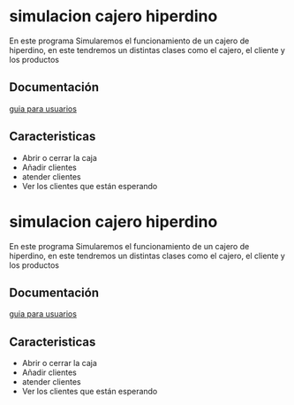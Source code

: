 
# simulacion cajero hiperdino

En este programa Simularemos el funcionamiento de un cajero de hiperdino, en este tendremos un distintas clases como el cajero, el cliente y los productos


## Documentación

[guia para usuarios](/docs/guiaUsuarios)


## Caracteristicas

- Abrir o cerrar la caja
- Añadir clientes
- atender clientes
- Ver los clientes que están esperando


# simulacion cajero hiperdino

En este programa Simularemos el funcionamiento de un cajero de hiperdino, en este tendremos un distintas clases como el cajero, el cliente y los productos


## Documentación

[guia para usuarios](/docs/guiaUsuarios.txt)


## Caracteristicas

- Abrir o cerrar la caja
- Añadir clientes
- atender clientes
- Ver los clientes que están esperando

